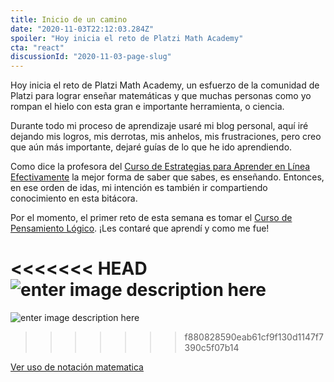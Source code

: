 ```yaml
---
title: Inicio de un camino
date: "2020-11-03T22:12:03.284Z"
spoiler: "Hoy inicia el reto de Platzi Math Academy"
cta: "react"
discussionId: "2020-11-03-page-slug"
---
```


Hoy inicia el reto de Platzi Math Academy, un esfuerzo de la comunidad de Platzi para lograr enseñar matemáticas y que muchas personas como yo rompan el hielo con esta gran e importante herramienta, o ciencia.

Durante todo mi proceso de aprendizaje usaré mi blog personal, aquí iré dejando mis logros, mis derrotas, mis anhelos, mis frustraciones, pero creo que aún más importante, dejaré guías de lo que he ido aprendiendo.

Como dice la profesora del [Curso de Estrategias para Aprender en Línea Efectivamente](https://platzi.com/cursos/aprender/) la mejor forma de saber que sabes, es enseñando. Entonces, en ese orden de idas, mi intención es también ir compartiendo conocimiento en esta bitácora.

Por el momento, el primer reto de esta semana es tomar el [Curso de Pensamiento Lógico](https://platzi.com/clases/pensamiento-logico/). ¡Les contaré que aprendí y como me fue!

<<<<<<< HEAD
![enter image description here](./pensa_logico)
=======
![enter image description here](https://i.imgur.com/K2NSv1r.png)
>>>>>>> f880828590eab61cf9f130d1147f7390c5f07b14

[Ver uso de notación matematica](/uso-notacion-matematica/)
